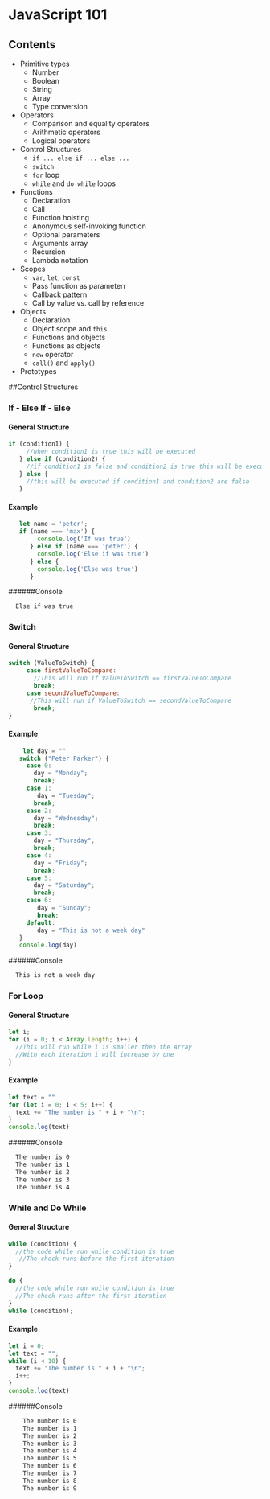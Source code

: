 # JavaScript 101

## Contents
- Primitive types
  - Number
  - Boolean
  - String
  - Array
  - Type conversion
- Operators
  - Comparison and equality operators
  - Arithmetic operators
  - Logical operators
- Control Structures
  - `if ... else if ... else ...`
  - `switch`
  - `for` loop
  - `while` and `do while` loops
- Functions
  - Declaration
  - Call
  - Function hoisting
  - Anonymous self-invoking function
  - Optional parameters
  - Arguments array
  - Recursion
  - Lambda notation
- Scopes
  - `var`, `let`, `const`
  - Pass function as parameterr
  - Callback pattern
  - Call by value vs. call by reference
- Objects
  - Declaration
  - Object scope and `this`
  - Functions and objects
  - Functions as objects
  - `new` operator
  - `call()` and `apply()`
- Prototypes

##Control Structures
### If - Else If - Else
#### General Structure
```js
if (condition1) {
     //when condition1 is true this will be executed
   } else if (condition2) {
     //if condition1 is false and condition2 is true this will be executed is true
   } else {
     //this will be executed if condition1 and condition2 are false
   }
```

#### Example
   
```js
   let name = 'peter';
   if (name === 'max') {
        console.log('If was true')
      } else if (name === 'peter') {
        console.log('Else if was true')
      } else {
        console.log('Else was true')
      }
```

######Console
   
```bash
  Else if was true
```

### Switch
#### General Structure
```js
switch (ValueToSwitch) {
     case firstValueToCompare:
       //This will run if ValueToSwitch == firstValueToCompare
       break;
     case secondValueToCompare:
      //This will run if ValueToSwitch == secondValueToCompare
       break;
}
```

#### Example
   
```js
	let day = ""
   switch ("Peter Parker") {
     case 0:
       day = "Monday";
       break;
     case 1:
        day = "Tuesday";
       break;
     case 2:
       day = "Wednesday";
       break;
     case 3:
       day = "Thursday";
       break;
     case 4:
       day = "Friday";
       break;
     case 5:
       day = "Saturday";
       break;
     case 6:
      	day = "Sunday";
      	break;
     default:
     	day = "This is not a week day"
   }
   console.log(day)
```

######Console
   
```bash
  This is not a week day
```

### For Loop
#### General Structure
```js
let i;
for (i = 0; i < Array.length; i++) {
  //This will run while i is smaller then the Array
  //With each iteration i will increase by one
}
```

#### Example
   
```js
let text = ""
for (let i = 0; i < 5; i++) {
  text += "The number is " + i + "\n";
}
console.log(text)
```

######Console
   
```bash
  The number is 0
  The number is 1
  The number is 2
  The number is 3
  The number is 4
```

### While and Do While
#### General Structure

```js
while (condition) {
  //the code while run while condition is true
   //The check runs before the first iteration
}
```

```js
do {
  //the code while run while condition is true
  //The check runs after the first iteration
}
while (condition);
```

#### Example
   
```js
let i = 0;
let text = "";
while (i < 10) {
  text += "The number is " + i + "\n";
  i++;
}
console.log(text)
```

######Console
   
```bash
	The number is 0
	The number is 1
	The number is 2
	The number is 3
	The number is 4
	The number is 5
	The number is 6
	The number is 7
	The number is 8
	The number is 9
```